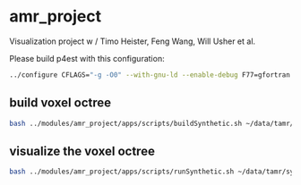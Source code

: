 # amr_project
Visualization project w / Timo Heister, Feng Wang, Will Usher et al.


Please build p4est with this configuration:
```bash
../configure CFLAGS="-g -O0" --with-gnu-ld --enable-debug F77=gfortran FC=gfortran --enable-mpi --enable-static=no --disable-memalign CPPFLAGS="-DSC_NOCOUNT_MALLOC -DSC_NOCOUNT_REFCOUNT -DSC_NOCOUNT_LOGINDENT"
```

## build voxel octree
```bash
bash ../modules/amr_project/apps/scripts/buildSynthetic.sh ~/data/tamr/synthetic/sythetic
```

## visualize the voxel octree
```bash
bash ../modules/amr_project/apps/scripts/runSynthetic.sh ~/data/tamr/synthetic/sythetic
```
